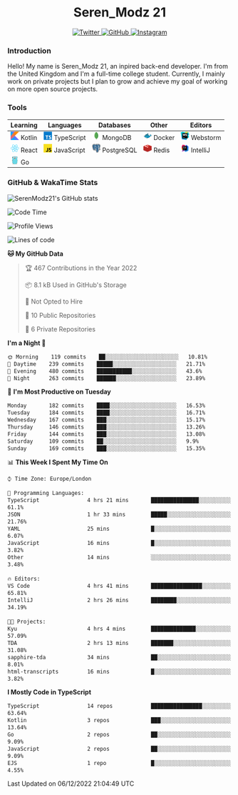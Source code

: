 <div align="center">
  <h1>Seren_Modz 21</h1>
  <a href="https://twitter.com/SerenModz21">
    <img alt="Twitter" src="https://img.shields.io/badge/twitter%20-%231DA1F2.svg?&style=for-the-badge&logo=Twitter&logoColor=white">
  </a>
  <a href="https://github.com/SerenModz21">
    <img alt="GitHub" src="https://img.shields.io/badge/github%20-%23121011.svg?&style=for-the-badge&logo=github&logoColor=white">
  </a>
  <a href="https://www.instagram.com/serenmodz21">
    <img alt="Instagram" src="https://img.shields.io/badge/instagram%20-%23E4405F.svg?&style=for-the-badge&logo=Instagram&logoColor=white">
  </a>
</div>

### Introduction

Hello! My name is Seren_Modz 21, an inpired back-end developer. I'm from the United Kingdom and I'm a full-time college student. Currently, I mainly work on private projects but I plan to grow and achieve my goal of working on more open source projects. 

### Tools

 **Learning**                                        | **Languages**                                               | **Databases**                                               | **Other**                                           | **Editors**                                                  
-----------------------------------------------------|-------------------------------------------------------------|-------------------------------------------------------------|-----------------------------------------------------|--------------------------------------------------------------
 <img width="19px" src="./assets/kotlin.svg"> Kotlin | <img width="19px" src="./assets/typescript.svg"> TypeScript | <img width="19px" src="./assets/mongodb.svg"> MongoDB       | <img width="19px" src="./assets/docker.svg"> Docker | <img width="19px" src="./assets/webstorm.svg"> Webstorm      
 <img width="19px" src="./assets/react.svg"> React   | <img width="19px" src="./assets/javascript.svg"> JavaScript | <img width="19px" src="./assets/postgresql.svg"> PostgreSQL | <img width="19px" src="./assets/redis.svg"> Redis   | <img width="19px" src="./assets/intellij-idea.svg"> IntelliJ
 <img width="19px" src="./assets/go.svg"> Go         |                                                             |                                                             |                                                     |                                                                                                               

### GitHub & WakaTime Stats

![SerenModz21's GitHub stats](https://github-readme-stats.vercel.app/api?username=SerenModz21&show_icons=true&theme=dark)

<!--START_SECTION:waka-->
![Code Time](http://img.shields.io/badge/Code%20Time-1%2C604%20hrs%2017%20mins-blue)

![Profile Views](http://img.shields.io/badge/Profile%20Views-10-blue)

![Lines of code](https://img.shields.io/badge/From%20Hello%20World%20I%27ve%20Written-11%20Thousand%20lines%20of%20code-blue)

**🐱 My GitHub Data** 

> 🏆 467 Contributions in the Year 2022
 > 
> 📦 8.1 kB Used in GitHub's Storage 
 > 
> 🚫 Not Opted to Hire
 > 
> 📜 10 Public Repositories 
 > 
> 🔑 6 Private Repositories  
 > 
**I'm a Night 🦉** 

```text
🌞 Morning    119 commits    ██░░░░░░░░░░░░░░░░░░░░░░░   10.81% 
🌆 Daytime    239 commits    █████░░░░░░░░░░░░░░░░░░░░   21.71% 
🌃 Evening    480 commits    ███████████░░░░░░░░░░░░░░   43.6% 
🌙 Night      263 commits    ██████░░░░░░░░░░░░░░░░░░░   23.89%

```
📅 **I'm Most Productive on Tuesday** 

```text
Monday       182 commits    ████░░░░░░░░░░░░░░░░░░░░░   16.53% 
Tuesday      184 commits    ████░░░░░░░░░░░░░░░░░░░░░   16.71% 
Wednesday    167 commits    ███░░░░░░░░░░░░░░░░░░░░░░   15.17% 
Thursday     146 commits    ███░░░░░░░░░░░░░░░░░░░░░░   13.26% 
Friday       144 commits    ███░░░░░░░░░░░░░░░░░░░░░░   13.08% 
Saturday     109 commits    ██░░░░░░░░░░░░░░░░░░░░░░░   9.9% 
Sunday       169 commits    ███░░░░░░░░░░░░░░░░░░░░░░   15.35%

```


📊 **This Week I Spent My Time On** 

```text
⌚︎ Time Zone: Europe/London

💬 Programming Languages: 
TypeScript               4 hrs 21 mins       ███████████████░░░░░░░░░░   61.1% 
JSON                     1 hr 33 mins        █████░░░░░░░░░░░░░░░░░░░░   21.76% 
YAML                     25 mins             █░░░░░░░░░░░░░░░░░░░░░░░░   6.07% 
JavaScript               16 mins             █░░░░░░░░░░░░░░░░░░░░░░░░   3.82% 
Other                    14 mins             ░░░░░░░░░░░░░░░░░░░░░░░░░   3.48%

🔥 Editors: 
VS Code                  4 hrs 41 mins       ████████████████░░░░░░░░░   65.81% 
IntelliJ                 2 hrs 26 mins       ████████░░░░░░░░░░░░░░░░░   34.19%

🐱‍💻 Projects: 
Kyu                      4 hrs 4 mins        ██████████████░░░░░░░░░░░   57.09% 
TDA                      2 hrs 13 mins       ███████░░░░░░░░░░░░░░░░░░   31.08% 
sapphire-tda             34 mins             ██░░░░░░░░░░░░░░░░░░░░░░░   8.01% 
html-transcripts         16 mins             █░░░░░░░░░░░░░░░░░░░░░░░░   3.82%

```

**I Mostly Code in TypeScript** 

```text
TypeScript               14 repos            ████████████████░░░░░░░░░   63.64% 
Kotlin                   3 repos             ███░░░░░░░░░░░░░░░░░░░░░░   13.64% 
Go                       2 repos             ██░░░░░░░░░░░░░░░░░░░░░░░   9.09% 
JavaScript               2 repos             ██░░░░░░░░░░░░░░░░░░░░░░░   9.09% 
EJS                      1 repo              █░░░░░░░░░░░░░░░░░░░░░░░░   4.55%

```



 Last Updated on 06/12/2022 21:04:49 UTC
<!--END_SECTION:waka-->
